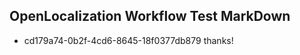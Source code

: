 ## OpenLocalization Workflow Test MarkDown
* cd179a74-0b2f-4cd6-8645-18f0377db879 thanks!

<!--HONumber=Jul16_HO3-->


